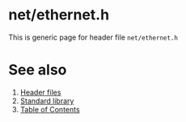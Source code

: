 # net/ethernet.h
This is generic page for header file `net/ethernet.h`
# See also
1. [Header files](../README.md)
2. [Standard library](../../README.md)
3. [Table of Contents](../../../README.md)
